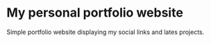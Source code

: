 # My personal portfolio website

Simple portfolio website displaying my social links and lates projects.
